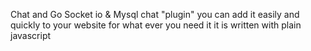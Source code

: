 Chat and Go
Socket io & Mysql chat "plugin" you can add it easily and quickly 
to your website for what ever you need it
it is written with plain javascript 